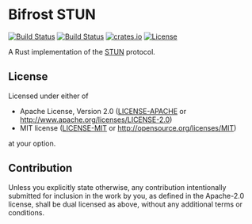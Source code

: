 # Bifrost STUN

[![Build Status](https://dev.azure.com/bifrost-rs/Bifrost/_apis/build/status/bifrost-rs.bifrost?branchName=master)](https://dev.azure.com/bifrost-rs/Bifrost/_build/latest?definitionId=2&branchName=master)
[![Build Status](https://travis-ci.com/bifrost-rs/bifrost.svg?branch=master)](https://travis-ci.com/bifrost-rs/bifrost)
[![crates.io](https://img.shields.io/crates/v/bifrost-stun)](https://crates.io/crates/bifrost-stun)
[![License](https://img.shields.io/crates/l/bifrost-stun)](#license)

A Rust implementation of the [STUN](https://tools.ietf.org/html/rfc5389) protocol.

## License

Licensed under either of

 * Apache License, Version 2.0
   ([LICENSE-APACHE](LICENSE-APACHE) or http://www.apache.org/licenses/LICENSE-2.0)
 * MIT license
   ([LICENSE-MIT](LICENSE-MIT) or http://opensource.org/licenses/MIT)

at your option.

## Contribution

Unless you explicitly state otherwise, any contribution intentionally submitted
for inclusion in the work by you, as defined in the Apache-2.0 license, shall be
dual licensed as above, without any additional terms or conditions.
